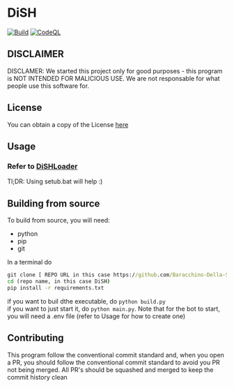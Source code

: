 # DiSH
[![Build](https://github.com/LDevs-Team/DiSH/actions/workflows/main.yml/badge.svg)](https://github.com/LDevs-Team/DiSH/actions/workflows/main.yml) [![CodeQL](https://github.com/LDevs-Team/DiSH/actions/workflows/codeql.yml/badge.svg)](https://github.com/LDevs-Team/DiSH/actions/workflows/codeql.yml)

## DISCLAIMER
DISCLAMER: We started this project only for good purposes - this program is NOT INTENDED FOR MALICIOUS USE. We are not responsable for what people use this software for.

## License
You can obtain a copy of the License [here](LICENSE)

## Usage 
### Refer to [DiSHLoader](https://github.com/LDevs-Team/DiSHLoader)

Tl;DR: Using setub.bat will help :) 

## Building from source
To build from source, you will need: 
- python
- pip
- git

In a terminal do 
```bat
git clone [ REPO URL in this case https://github.com/Baracchino-Della-Scuola/DiSH ]
cd (repo name, in this case DiSH)
pip install -r requirements.txt
```
if you want to buil dthe executable, do `python build.py`<br>
if you want to just start it, do `python main.py`. Note that for the bot to start, you will need a .env file (refer to Usage for how to create one)


## Contributing
This program follow the conventional commit standard and, when you open a PR, you should follow the conventional commit standard to avoid you PR not being merged. All PR's should be squashed and merged to keep the commit history clean

